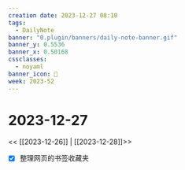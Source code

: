 ```yaml
---
creation date: 2023-12-27 08:10
tags:
  - DailyNote
banner: "0.plugin/banners/daily-note-banner.gif"
banner_y: 0.5536
banner_x: 0.50168
cssclasses:
  - noyaml
banner_icon: 💌
week: 2023-52
---
```


# 2023-12-27

<< [[2023-12-26]] | [[2023-12-28]]>>

- [x] 整理网页的书签收藏夹




